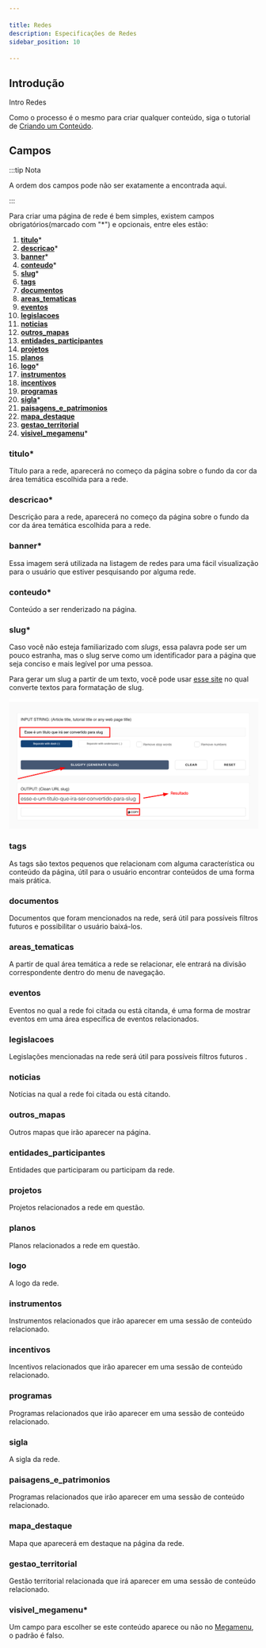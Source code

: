 ```yaml
---

title: Redes
description: Especificações de Redes
sidebar_position: 10

---
```


## Introdução

Intro Redes

Como o processo é o mesmo para criar qualquer conteúdo, siga o tutorial de [Criando um Conteúdo](/docs/guias/gestao-de-conteudo/criando.md).

## Campos

:::tip Nota

A ordem dos campos pode não ser exatamente a encontrada aqui.

:::

Para criar uma página de rede é bem simples, existem campos obrigatórios(marcado com "*") e opcionais, entre eles estão:

1. [__titulo__](#titulo)*
2. [__descricao__](#descricao)*
3. [__banner__](#banner)*
4. [__conteudo__](#conteudo)*
5. [__slug__](#slug)*
6. [__tags__](#tags)
7. [__documentos__](#documentos)
8. [__areas_tematicas__](#areas_tematicas)
9. [__eventos__](#eventos)
10. [__legislacoes__](#legislacoes)
11. [__noticias__](#noticias)
12. [__outros_mapas__](#outros_mapas)
13. [__entidades_participantes__](#entidades_participantes)
14. [__projetos__](#projetos)
15. [__planos__](#planos)
16. [__logo__](#logo)*
17. [__instrumentos__](#instrumentos)
18. [__incentivos__](#incentivos)
19. [__programas__](#programas)
20. [__sigla__](#sigla)*
21. [__paisagens_e_patrimonios__](#paisagens_e_patrimonios)
22. [__mapa_destaque__](#mapa_destaque)
23. [__gestao_territorial__](#gestao_territorial)
24. [__visivel_megamenu__](#visivel_megamenu)*

### titulo*

Título para a rede, aparecerá no começo da página sobre o fundo da cor da área temática escolhida para a rede.

### descricao*

Descrição para a rede, aparecerá no começo da página sobre o fundo da cor da área temática escolhida para a rede.

### banner*

Essa imagem será utilizada na listagem de redes para uma fácil visualização para o usuário que estiver pesquisando por alguma rede.

### conteudo*

Conteúdo a ser renderizado na página.

### slug*

Caso você não esteja familiarizado com _slugs_, essa palavra pode ser um pouco estranha, mas o slug serve como um identificador para a página que seja conciso e mais legível por uma pessoa.

Para gerar um slug a partir de um texto, você pode usar [esse site](https://slugify.online/) no qual converte textos para formatação de slug.

![Alt](images/generating-slug.png)

### tags

As tags são textos pequenos que relacionam com alguma característica ou conteúdo da página, útil para o usuário encontrar conteúdos de uma forma mais prática.

### documentos

Documentos que foram mencionados na rede, será útil para possíveis filtros futuros e possibilitar o usuário baixá-los.

### areas_tematicas

A partir de qual área temática a rede se relacionar, ele entrará na divisão correspondente dentro do menu de navegação.

### eventos

Eventos no qual a rede foi citada ou está citanda, é uma forma de mostrar eventos em uma área específica de eventos relacionados.

### legislacoes

Legislações mencionadas na rede será útil para possíveis filtros futuros .

### noticias

Notícias na qual a rede foi citada ou está citando.

### outros_mapas

Outros mapas que irão aparecer na página.

### entidades_participantes

Entidades que participaram ou participam da rede.

### projetos

Projetos relacionados a rede em questão.

### planos

Planos relacionados a rede em questão.

### logo

A logo da rede.

### instrumentos

Instrumentos relacionados que irão aparecer em uma sessão de conteúdo relacionado.

### incentivos

Incentivos relacionados que irão aparecer em uma sessão de conteúdo relacionado.

### programas

Programas relacionados que irão aparecer em uma sessão de conteúdo relacionado.

### sigla

A sigla da rede.

### paisagens_e_patrimonios

Programas relacionados que irão aparecer em uma sessão de conteúdo relacionado.

### mapa_destaque

Mapa que aparecerá em destaque na página da rede.

### gestao_territorial

Gestão territorial relacionada que irá aparecer em uma sessão de conteúdo relacionado.

### visivel_megamenu*

Um campo para escolher se este conteúdo aparece ou não no [Megamenu](../interfaces/megamenu.md), o padrão é falso.
